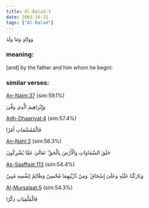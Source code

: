 ```yaml
---
title: Al-Balad:3
date: 2003-10-31
tags: ["Al-Balad"]
---
```

وَوَالِدٍ وَمَا وَلَدَ
### meaning: 
[and] by the father and him whom he begot:
### similar verses: 

[An-Najm:37](/53/37) (sim:59.1%)

وَإِبْرَاهِيمَ الَّذِي وَفَّىٰ

[Adh-Dhaariyat:4](/51/4) (sim:57.4%)

فَالْمُقَسِّمَاتِ أَمْرًا

[An-Nahl:3](/16/3) (sim:56.3%)

خَلَقَ السَّمَاوَاتِ وَالْأَرْضَ بِالْحَقِّ ۚ تَعَالَىٰ عَمَّا يُشْرِكُونَ

[As-Saaffaat:113](/37/113) (sim:54.4%)

وَبَارَكْنَا عَلَيْهِ وَعَلَىٰ إِسْحَاقَ ۚ وَمِنْ ذُرِّيَّتِهِمَا مُحْسِنٌ وَظَالِمٌ لِنَفْسِهِ مُبِينٌ

[Al-Mursalaat:5](/77/5) (sim:54.3%)

فَالْمُلْقِيَاتِ ذِكْرًا
